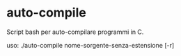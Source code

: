 # auto-compile

Script bash per auto-compilare programmi in C.

uso: ./auto-compile nome-sorgente-senza-estensione [-r]
